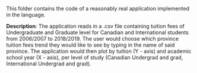 This folder contains the code of a reasonably real application 
implemented in the language.

**Description**: The application reads in a .csv file containing tuition fees of Undergraduate and Graduate level for Canadian and International students from 2006/2007 to 2018/2019. The user would choose which province tuition fees trend they would like to see by typing in the name of said province. The application would then plot by tuition (Y - axis) and academic school year (X - asis), per level of study (Canadian Undergrad and grad, International Undergrad and grad).
